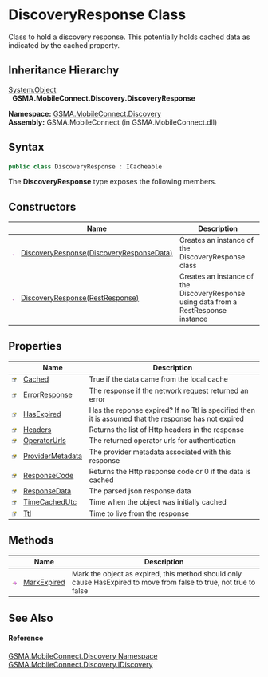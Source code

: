 DiscoveryResponse Class
=======================
Class to hold a discovery response. This potentially holds cached data as indicated by the cached property.


Inheritance Hierarchy
---------------------
[System.Object][1]  
  **GSMA.MobileConnect.Discovery.DiscoveryResponse**  

**Namespace:** [GSMA.MobileConnect.Discovery][2]  
**Assembly:** GSMA.MobileConnect (in GSMA.MobileConnect.dll)

Syntax
------

```csharp
public class DiscoveryResponse : ICacheable
```

The **DiscoveryResponse** type exposes the following members.


Constructors
------------

                 | Name                                          | Description                                                                          
---------------- | --------------------------------------------- | ------------------------------------------------------------------------------------ 
![Public method] | [DiscoveryResponse(DiscoveryResponseData)][3] | Creates an instance of the DiscoveryResponse class                                   
![Public method] | [DiscoveryResponse(RestResponse)][4]          | Creates an instance of the DiscoveryResponse using data from a RestResponse instance 


Properties
----------

                   | Name                   | Description                                                                                          
------------------ | ---------------------- | ---------------------------------------------------------------------------------------------------- 
![Public property] | [Cached][5]            | True if the data came from the local cache                                                           
![Public property] | [ErrorResponse][6]     | The response if the network request returned an error                                                
![Public property] | [HasExpired][7]        | Has the reponse expired? If no Ttl is specified then it is assumed that the response has not expired 
![Public property] | [Headers][8]           | Returns the list of Http headers in the response                                                     
![Public property] | [OperatorUrls][9]      | The returned operator urls for authentication                                                        
![Public property] | [ProviderMetadata][10] | The provider metadata associated with this response                                                  
![Public property] | [ResponseCode][11]     | Returns the Http response code or 0 if the data is cached                                            
![Public property] | [ResponseData][12]     | The parsed json response data                                                                        
![Public property] | [TimeCachedUtc][13]    | Time when the object was initially cached                                                            
![Public property] | [Ttl][14]              | Time to live from the response                                                                       


Methods
-------

                 | Name              | Description                                                                                                        
---------------- | ----------------- | ------------------------------------------------------------------------------------------------------------------ 
![Public method] | [MarkExpired][15] | Mark the object as expired, this method should only cause HasExpired to move from false to true, not true to false 


See Also
--------

#### Reference
[GSMA.MobileConnect.Discovery Namespace][2]  
[GSMA.MobileConnect.Discovery.IDiscovery][16]  

[1]: http://msdn.microsoft.com/en-us/library/e5kfa45b
[2]: ../README.md
[3]: _ctor.md
[4]: _ctor_1.md
[5]: Cached.md
[6]: ErrorResponse.md
[7]: HasExpired.md
[8]: Headers.md
[9]: OperatorUrls.md
[10]: ProviderMetadata.md
[11]: ResponseCode.md
[12]: ResponseData.md
[13]: TimeCachedUtc.md
[14]: Ttl.md
[15]: MarkExpired.md
[16]: ../IDiscovery/README.md
[17]: ../../_icons/Help.png
[Public method]: ../../_icons/pubmethod.gif "Public method"
[Public property]: ../../_icons/pubproperty.gif "Public property"